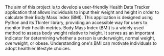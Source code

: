 The aim of this project is to develop a user-friendly Health Data Tracker application that allows individuals to input their weight and height in order to calculate their Body Mass Index (BMI). This application is designed using Python and its Tkinter library, providing an accessible way for users to monitor their health metrics.
Body Mass Index (BMI) is a widely used method to assess body weight relative to height. It serves as an important indicator for determining whether a person is underweight, normal weight, overweight, or obese. Understanding one's BMI can motivate individuals to adopt healthier lifestyle choices.
